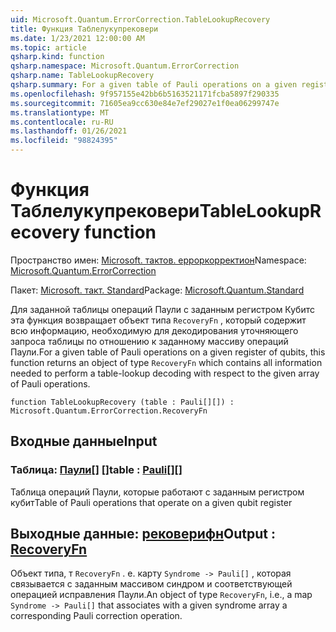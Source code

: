 ```yaml
---
uid: Microsoft.Quantum.ErrorCorrection.TableLookupRecovery
title: Функция Таблелукупрековери
ms.date: 1/23/2021 12:00:00 AM
ms.topic: article
qsharp.kind: function
qsharp.namespace: Microsoft.Quantum.ErrorCorrection
qsharp.name: TableLookupRecovery
qsharp.summary: For a given table of Pauli operations on a given register of qubits, this function returns an object of type `RecoveryFn` which contains all information needed to perform a table-lookup decoding with respect to the given array of Pauli operations.
ms.openlocfilehash: 9f957155e42bb6b5163521171fcba5897f290335
ms.sourcegitcommit: 71605ea9cc630e84e7ef29027e1f0ea06299747e
ms.translationtype: MT
ms.contentlocale: ru-RU
ms.lasthandoff: 01/26/2021
ms.locfileid: "98824395"
---
```

# <a name="tablelookuprecovery-function"></a><span data-ttu-id="420f8-102">Функция Таблелукупрековери</span><span class="sxs-lookup"><span data-stu-id="420f8-102">TableLookupRecovery function</span></span>

<span data-ttu-id="420f8-103">Пространство имен: [Microsoft. тактов. ерроркорректион](xref:Microsoft.Quantum.ErrorCorrection)</span><span class="sxs-lookup"><span data-stu-id="420f8-103">Namespace: [Microsoft.Quantum.ErrorCorrection](xref:Microsoft.Quantum.ErrorCorrection)</span></span>

<span data-ttu-id="420f8-104">Пакет: [Microsoft. такт. Standard](https://nuget.org/packages/Microsoft.Quantum.Standard)</span><span class="sxs-lookup"><span data-stu-id="420f8-104">Package: [Microsoft.Quantum.Standard](https://nuget.org/packages/Microsoft.Quantum.Standard)</span></span>


<span data-ttu-id="420f8-105">Для заданной таблицы операций Паули с заданным регистром Кубитс эта функция возвращает объект типа `RecoveryFn` , который содержит всю информацию, необходимую для декодирования уточняющего запроса таблицы по отношению к заданному массиву операций Паули.</span><span class="sxs-lookup"><span data-stu-id="420f8-105">For a given table of Pauli operations on a given register of qubits, this function returns an object of type `RecoveryFn` which contains all information needed to perform a table-lookup decoding with respect to the given array of Pauli operations.</span></span>

```qsharp
function TableLookupRecovery (table : Pauli[][]) : Microsoft.Quantum.ErrorCorrection.RecoveryFn
```


## <a name="input"></a><span data-ttu-id="420f8-106">Входные данные</span><span class="sxs-lookup"><span data-stu-id="420f8-106">Input</span></span>

### <a name="table--pauli"></a><span data-ttu-id="420f8-107">Таблица: [Паули](xref:microsoft.quantum.lang-ref.pauli)[] []</span><span class="sxs-lookup"><span data-stu-id="420f8-107">table : [Pauli](xref:microsoft.quantum.lang-ref.pauli)[][]</span></span>

<span data-ttu-id="420f8-108">Таблица операций Паули, которые работают с заданным регистром кубит</span><span class="sxs-lookup"><span data-stu-id="420f8-108">Table of Pauli operations that operate on a given qubit register</span></span>



## <a name="output--recoveryfn"></a><span data-ttu-id="420f8-109">Выходные данные: [рековерифн](xref:Microsoft.Quantum.ErrorCorrection.RecoveryFn)</span><span class="sxs-lookup"><span data-stu-id="420f8-109">Output : [RecoveryFn](xref:Microsoft.Quantum.ErrorCorrection.RecoveryFn)</span></span>

<span data-ttu-id="420f8-110">Объект типа, т `RecoveryFn` . е. карту `Syndrome -> Pauli[]` , которая связывается с заданным массивом синдром и соответствующей операцией исправления Паули.</span><span class="sxs-lookup"><span data-stu-id="420f8-110">An object of type `RecoveryFn`, i.e., a map `Syndrome -> Pauli[]` that associates with a given syndrome array a corresponding Pauli correction operation.</span></span>